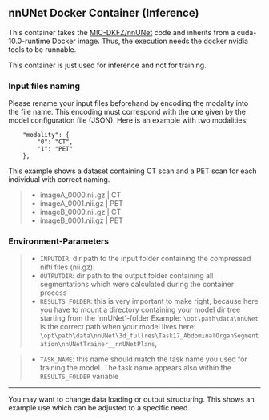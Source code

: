 ## nnUNet Docker Container (Inference)

This container takes the [MIC-DKFZ/nnUNet](https://github.com/MIC-DKFZ/nnUNet) code and inherits from a cuda-10.0-runtime Docker image. Thus, the execution needs the docker nvidia tools to be runnable.

This container is just used for inference and not for training.

### Input files naming
Please rename your input files beforehand by encoding the modality into the file name. This encoding must correspond with the one given by the model configuration file (JSON). Here is an example with two modalities:

```
    "modality": {
        "0": "CT",
        "1": "PET"
    },
```

This example shows a dataset containing CT scan and a PET scan for each individual with correct naming.

>  - imageA_0000.nii.gz | CT
>  - imageA_0001.nii.gz | PET
>  - imageB_0000.nii.gz | CT
>  - imageB_0001.nii.gz | PET

### Environment-Parameters
> - `INPUTDIR`: dir path to the input folder containing the compressed nifti files (nii.gz):
> - `OUTPUTDIR`: dir path to the output folder containing all segmentations which were calculated during the container process
> - `RESULTS_FOLDER`: this is very important to make right, because here you have to mount a directory containing your model dir tree starting from the 'nnUNet'-folder
> Example: `\opt\path\data\nnUNet` is the correct path when your model lives here: `\opt\path\data\nnUNet\3d_fullres\Task17_AbdominalOrganSegmentation\nnUNetTrainer__nnUNetPlans`,

> - `TASK_NAME`: this name should match the task name you used for training the model. The task name appears also within the `RESULTS_FOLDER` variable

___
You may want to change data loading or output structuring. This shows an example use which can be adjusted to a specific need.
